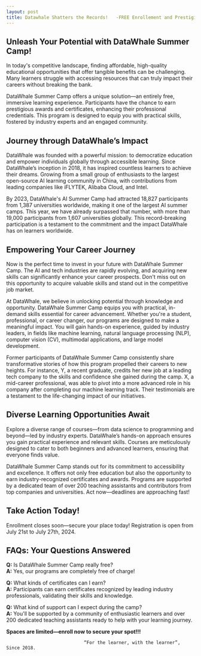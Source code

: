 ```yaml
---
layout: post
title: Datawhale Shatters the Records!   -FREE Enrollement and Prestigious Awards?!
---
```

## Unleash Your Potential with DataWhale Summer Camp!

In today's competitive landscape, finding affordable, high-quality educational opportunities that offer tangible benefits can be challenging. Many learners struggle with accessing resources that can truly impact their careers without breaking the bank.

DataWhale Summer Camp offers a unique solution—an entirely free, immersive learning experience. Participants have the chance to earn prestigious awards and certificates, enhancing their professional credentials. This program is designed to equip you with practical skills, fostered by industry experts and an engaged community.




## Journey through DataWhale’s Impact

DataWhale was founded with a powerful mission: to democratize education and empower individuals globally through accessible learning. Since DataWhale’s inception in 2018, it has inspired countless learners to achieve their dreams. Growing from a small group of enthusiasts to the largest open-source AI learning community in China, with contributions from leading companies like iFLYTEK, Alibaba Cloud, and Intel.

By 2023, DataWhale's AI Summer Camp had attracted 18,827 participants from 1,387 universities worldwide, making it one of the largest AI summer camps. This year, we have already surpassed that number, with more than 19,000 participants from 1,607 universities globally. This record-breaking participation is a testament to the commitment and the impact DataWhale has on learners worldwide.



## Empowering Your Career Journey

Now is the perfect time to invest in your future with DataWhale Summer Camp. The AI and tech industries are rapidly evolving, and acquiring new skills can significantly enhance your career prospects. Don't miss out on this opportunity to acquire valuable skills and stand out in the competitive job market.

At DataWhale, we believe in unlocking potential through knowledge and opportunity. DataWhale Summer Camp equips you with practical, in-demand skills essential for career advancement. Whether you're a student, professional, or career changer, our programs are designed to make a meaningful impact. You will gain hands-on experience, guided by industry leaders, in fields like machine learning, natural language processing (NLP), computer vision (CV), multimodal applications, and large model development.

Former participants of DataWhale Summer Camp consistently share transformative stories of how this program propelled their careers to new heights. For instance, Y, a recent graduate, credits her new job at a leading tech company to the skills and confidence she gained during the camp. X, a mid-career professional, was able to pivot into a more advanced role in his company after completing our machine learning track. Their testimonials are a testament to the life-changing impact of our initiatives.



## Diverse Learning Opportunities Await

Explore a diverse range of courses—from data science to programming and beyond—led by industry experts. DataWhale’s hands-on approach ensures you gain practical experience and relevant skills. Courses are meticulously designed to cater to both beginners and advanced learners, ensuring that everyone finds value.

DataWhale Summer Camp stands out for its commitment to accessibility and excellence. It offers not only free education but also the opportunity to earn industry-recognized certificates and awards. Programs are supported by a dedicated team of over 200 teaching assistants and contributors from top companies and universities. Act now—deadlines are approaching fast!



## Take Action Today!

Enrollment closes soon—secure your place today! Registration is open from July 21st to July 27th, 2024.





## FAQs: Your Questions Answered

**Q:** Is DataWhale Summer Camp really free?  
**A:** Yes, our programs are completely free of charge!

**Q:** What kinds of certificates can I earn?  
**A:** Participants can earn certificates recognized by leading industry professionals, validating their skills and knowledge.

**Q:** What kind of support can I expect during the camp?  
**A:** You'll be supported by a community of enthusiastic learners and over 200 dedicated teaching assistants ready to help with your learning journey.



**Spaces are limited—enroll now to secure your spot!!!**



                                 “For the learner, with the learner”, Since 2018.

